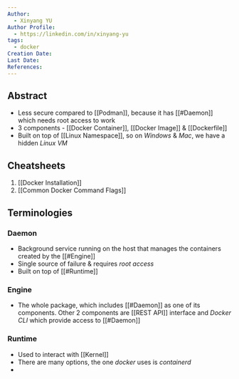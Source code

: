 ```yaml
---
Author:
  - Xinyang YU
Author Profile:
  - https://linkedin.com/in/xinyang-yu
tags:
  - docker
Creation Date: 
Last Date: 
References:
---
```

## Abstract
- Less secure compared to [[Podman]], because it has [[#Daemon]] which needs root access to work
- 3 components - [[Docker Container]], [[Docker Image]] & [[Dockerfile]]
- Built on top of [[Linux Namespace]], so on *Windows* & *Mac*, we have a hidden *Linux VM*


## Cheatsheets
1. [[Docker Installation]]
2. [[Common Docker Command Flags]]


## Terminologies 
### Daemon
- Background service running on the host that manages the containers created by the [[#Engine]]
- Single source of failure & requires *root access*
- Built on top of [[#Runtime]]
### Engine
- The whole package, which includes [[#Daemon]] as one of its components. Other 2 components are [[REST API]] interface and *Docker CLI* which provide access to [[#Daemon]]
### Runtime 
- Used to interact with [[Kernel]]
- There are many options, the one *docker* uses is *containerd*
- 